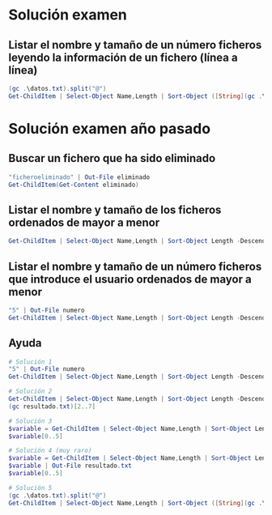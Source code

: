 # Solución examen

## Listar el nombre y tamaño de un número ficheros leyendo la información de un fichero (línea a línea)
```PowerShell
(gc .\datos.txt).split("@")
Get-ChildItem | Select-Object Name,Length | Sort-Object ([String](gc .\datos.txt)[1]) -Descending | Select-Object -First ([String](gc .\datos.txt)[2])
```

# Solución examen año pasado

## Buscar un fichero que ha sido eliminado
```PowerShell
"ficheroeliminado" | Out-File eliminado
Get-ChildItem(Get-Content eliminado)
```

## Listar el nombre y tamaño de los ficheros ordenados de mayor a menor
```PowerShell
Get-ChildItem | Select-Object Name,Length | Sort-Object Length -Descending
```

## Listar el nombre y tamaño de un número ficheros que introduce el usuario ordenados de mayor a menor
```PowerShell
"5" | Out-File numero
Get-ChildItem | Select-Object Name,Length | Sort-Object Length -Descending | Select-Object -First (gc .\numero)
```

## Ayuda
```PowerShell
# Solución 1
"5" | Out-File numero
Get-ChildItem | Select-Object Name,Length | Sort-Object Length -Descending | Select-Object -First (gc .\numero)

# Solución 2
Get-ChildItem | Select-Object Name,Length | Sort-Object Length -Descending | Out-File resultado.txt
(gc resultado.txt)[2..7]

# Solución 3
$variable = Get-ChildItem | Select-Object Name,Length | Sort-Object Length -Descending
$variable[0..5]

# Solución 4 (muy raro)
$variable = Get-ChildItem | Select-Object Name,Length | Sort-Object Length -Descending
$variable | Out-File resultado.txt
$variable[0..5]

# Solución 5
(gc .\datos.txt).split("@")
Get-ChildItem | Select-Object Name,Length | Sort-Object ([String](gc .\datos.txt).split("@")[1]) -Descending | Select-Object -First ([String](gc .\datos.txt).split("@")[2])
```
